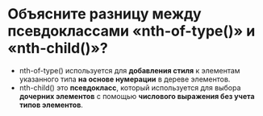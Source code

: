 Объясните разницу между псевдоклассами «nth-of-type()» и «nth-child()»?
=====================

* nth-of-type() используется для **добавления стиля** к элементам указанного типа **на основе нумерации** в дереве элементов.
* nth-child() это **псевдокласс**, который используется для выбора **дочерних элементов** с помощью **числового выражения без учета типов элементов**.
